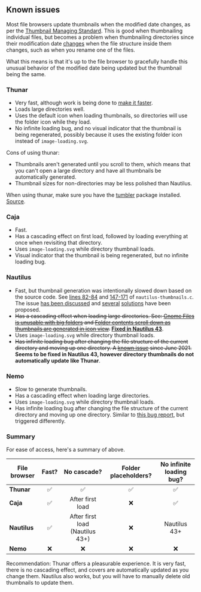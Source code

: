 ## Known issues

Most file browsers update thumbnails when the modified date changes, as per the [Thumbnail Managing Standard](https://specifications.freedesktop.org/thumbnail-spec/thumbnail-spec-latest.html#MODIFICATIONS). This is good when thumbnailing individual files, but becomes a problem when thumbnailing directories since their modification date [changes](https://stackoverflow.com/questions/3620684/directory-last-modified-date/3620704#3620704) when the file structure inside them changes, such as when you rename one of the files.

What this means is that it's up to the file browser to gracefully handle this unusual behavior of the modified date being updated but the thumbnail being the same.

### Thunar

- Very fast, although work is being done to [make it faster](https://gitlab.xfce.org/xfce/tumbler/-/issues/1).
- Loads large directories well.
- Uses the default icon when loading thumbnails, so directories will use the folder icon while they load.
- No infinite loading bug, and no visual indicator that the thumbnail is being regenerated, possibly because it uses the existing folder icon instead of `image-loading.svg`.

Cons of using thunar:

- Thumbnails aren't generated until you scroll to them, which means that you can't open a large directory and have all thumbnails be automatically generated.
- Thumbnail sizes for non-directories may be less polished than Nautilus.

When using thunar, make sure you have the [tumbler](https://gitlab.xfce.org/xfce/tumbler) package installed. [Source](https://superuser.com/questions/258633/why-is-thunar-not-creating-and-showing-thumbnails-of-images/259471#259471).

### Caja

- Fast.
- Has a cascading effect on first load, followed by loading everything at once when revisiting that directory.
- Uses `image-loading.svg` while directory thumbnail loads.
- Visual indicator that the thumbnail is being regenerated, but no infinite loading bug.

### Nautilus

- Fast, but thumbnail generation was intentionally slowed down based on the source code. See [lines 82-84](https://gitlab.gnome.org/GNOME/nautilus/-/blob/794931998cb27b7ca94651c72300a5ed167a8951/src/nautilus-thumbnails.c#L82-84) and [147-171](https://gitlab.gnome.org/GNOME/nautilus/-/blob/794931998cb27b7ca94651c72300a5ed167a8951/src/nautilus-thumbnails.c#L147-171) of `nautilus-thumbnails.c`. The issue [has been discussed](https://gitlab.gnome.org/GNOME/nautilus/-/issues/856) and [several](https://gitlab.gnome.org/GNOME/nautilus/-/merge_requests/660) [solutions](https://gitlab.gnome.org/GNOME/nautilus/-/merge_requests/700) have been proposed.
- ~~Has a cascading effect when loading large directories. See: [Gnome Files is unusable with big folders](https://gitlab.gnome.org/GNOME/nautilus/-/issues/1967) and [Folder contents scroll down as thumbnails are generated in icon view](https://gitlab.gnome.org/GNOME/nautilus/-/issues/1720).~~ **[Fixed in Nautilus 43](https://gitlab.gnome.org/GNOME/nautilus/-/issues/1720#note_1483977)**.
- Uses `image-loading.svg` while directory thumbnail loads.
- ~~Has infinite loading bug after changing the file structure of the current directory and moving up one directory. A [known issue](https://gitlab.gnome.org/GNOME/nautilus/-/issues/1887) since June 2021.~~ **Seems to be fixed in Nautilus 43, however directory thumbnails do not automatically update like Thunar**.

### Nemo

- Slow to generate thumbnails.
- Has a cascading effect when loading large directories.
- Uses `image-loading.svg` while directory thumbnail loads.
- Has infinite loading bug after changing the file structure of the current directory and moving up one directory. Similar to [this bug report](https://github.com/linuxmint/nemo/issues/2736), but triggered differently.

### Summary

For ease of access, here's a summary of above.

| File browser | Fast? | No cascade?  | Folder placeholders? | No infinite loading bug? |
| --- | :---: | :---: | :---: | :---: |
| **Thunar** | :white_check_mark: | :white_check_mark: | :white_check_mark: | :white_check_mark: |
| **Caja** | :white_check_mark: | After first load | :x: | :white_check_mark: |
| **Nautilus** | :white_check_mark: | After first load (Nautilus 43+) | :x: | Nautilus 43+ |
| **Nemo** | :x: | :x: | :x: | :x: |

Recommendation: Thunar offers a pleasurable experience. It is very fast, there is no cascading effect, and covers are automatically updated as you change them. Nautilus also works, but you will have to manually delete old thumbnails to update them.

